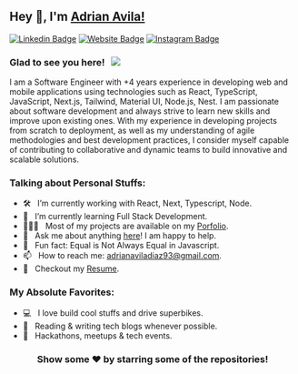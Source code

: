 ## Hey 👋, I'm [Adrian Avila!](https://github.com/Draneee/)

[![Linkedin Badge](https://img.shields.io/badge/LinkedIn-0B66C2?style=for-the-badge&logo=linkedin&logoColor=white)](https://www.linkedin.com/in/adrian-avila-diaz/)
[![Website Badge](https://img.shields.io/badge/Portfolio-924eff?style=for-the-badge&logo=About.me&logoColor=white)](https://adrian-avila.vercel.app/)
[![Instagram Badge](https://img.shields.io/badge/Instagram-E1306C?style=for-the-badge&logo=instagram&logoColor=white)](https://www.instagram.com/gordovegan0/)

### Glad to see you here! &nbsp; ![](https://visitor-badge.glitch.me/badge?page_id=iampavangandhi.iampavangandhi&style=flat-square&color=0088cc)

I am a Software Engineer with +4 years experience in developing web and mobile applications using technologies such as React, TypeScript, JavaScript, Next.js, Tailwind, Material UI, Node.js, Nest. I am passionate about software development and always strive to learn new skills and improve upon existing ones. With my experience in developing projects from scratch to deployment, as well as my understanding of agile methodologies and best development practices, I consider myself capable of contributing to collaborative and dynamic teams to build innovative and scalable solutions.


### Talking about Personal Stuffs:

- 🛠 &nbsp; I’m currently working with React, Next, Typescript, Node.
- 🚀 &nbsp; I’m currently learning Full Stack Development.
- 👨🏻‍💻 &nbsp; Most of my projects are available on my [Porfolio](https://dranee.vercel.app).
- 💬 &nbsp; Ask me about anything [here](t)! I am happy to help.
- 👾 &nbsp; Fun fact: Equal is Not Always Equal in Javascript.
- 📫 &nbsp; How to reach me: adrianaviladiaz93@gmail.com.
- 📝 &nbsp; Checkout my [Resume](https://dranee.vercel.app/Curriculum%20Software%20Engineer%20Adrian%20Avila.pdf).

### My Absolute Favorites:

- 💻 &nbsp; I love build cool stuffs and drive superbikes.
- 📰 &nbsp; Reading & writing tech blogs whenever possible.
- 🍕 &nbsp; Hackathons, meetups & tech events.


<div align="center">

### Show some ❤️ by starring some of the repositories!

</div>
